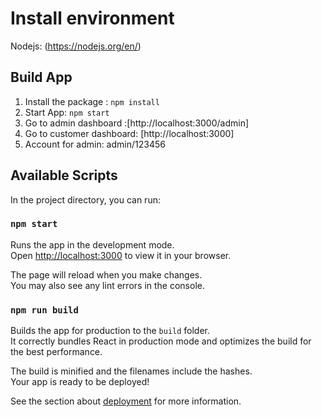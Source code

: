# Install environment
Nodejs: (https://nodejs.org/en/)

## Build App
1. Install the package : `npm install`
2. Start App: `npm start`
3. Go to admin dashboard :[http://localhost:3000/admin]
5. Go to customer dashboard: [http://localhost:3000]
6. Account for admin: admin/123456

## Available Scripts

In the project directory, you can run:

### `npm start`

Runs the app in the development mode.\
Open [http://localhost:3000](http://localhost:3000) to view it in your browser.

The page will reload when you make changes.\
You may also see any lint errors in the console.

### `npm run build`

Builds the app for production to the `build` folder.\
It correctly bundles React in production mode and optimizes the build for the best performance.

The build is minified and the filenames include the hashes.\
Your app is ready to be deployed!

See the section about [deployment](https://facebook.github.io/create-react-app/docs/deployment) for more information.



